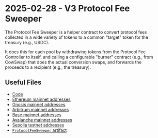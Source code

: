 # 2025-02-28 - V3 Protocol Fee Sweeper

The Protocol Fee Sweeper is a helper contract to convert protocol fees collected in a wide variety of tokens to a common "target" token for the treasury (e.g., USDC).

It does this for each pool by withdrawing tokens from the Protocol Fee Controller to itself, and calling a configurable "burner" contract (e.g., from CowSwap) that does the actual conversion swaps, and forwards the proceeds to a recipient (e.g., the treasury).

## Useful Files

- [Code](https://github.com/balancer/balancer-v3-monorepo/commit/79dcd5e045c0e3c30951d338cbac7d41f61f05e8)
- [Ethereum mainnet addresses](./output/mainnet.json)
- [Gnosis mainnet addresses](./output/gnosis.json)
- [Arbitrum mainnet addresses](./output/arbitrum.json)
- [Base mainnet addresses](./output/base.json)
- [Avalanche mainnet addresses](./output/avalanche.json)
- [Sepolia testnet addresses](./output/sepolia.json)
- [`ProtocolFeeSweeper` artifact](./artifact/ProtocolFeeSweeper.json)
